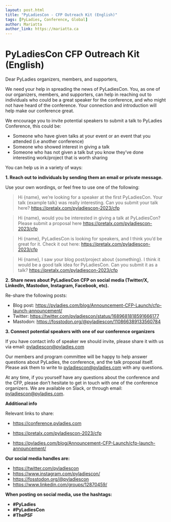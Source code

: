 ```yaml
---
layout: post.html
title: "PyLadiesCon - CFP Outreach Kit (English)"
tags: [PyLadies, Conference, Global]
author: Mariatta
author_link: https://mariatta.ca
---
```


# PyLadiesCon CFP Outreach Kit (English)

Dear PyLadies organizers, members, and supporters,

We need your help in spreading the news of PyLadiesCon. You, as one of our organizers,
members, and supporters, can help in reaching out to individuals who could be a
great speaker for the conference, and who might not have heard of the conference.
Your connection and introduction will help make our conference great.

We encourage you to invite potential speakers to submit a talk to PyLadies Conference,
this could be:
- Someone who have given talks at your event or an event that you attended (i.e another conference)
- Someone who showed interest in giving a talk
- Someone who has not given a talk but you know they’ve done interesting work/project that is worth sharing

You can help us in a variety of ways:

**1. Reach out to individuals by sending them an email or private message.**
   
   Use your own wordings, or feel free to use one of the following:

   > Hi {name}, we’re looking for a speaker at the first PyLadiesCon.
   > Your talk {example talk} was really interesting. Can you submit your talk here?
   > https://pretalx.com/pyladiescon-2023/cfp


   > Hi {name}, would you be interested in giving a talk at PyLadiesCon? Please
   > submit a proposal here https://pretalx.com/pyladiescon-2023/cfp

   > Hi {name}, PyLadiesCon is looking for speakers, and I think you’d be great for it.
   > Check it out here: https://pretalx.com/pyladiescon-2023/cfp

   > Hi {name}, I saw your blog post/project about {something}. I think it would be
   > a good talk idea for PyLadiesCon. Can you submit it as a talk? https://pretalx.com/pyladiescon-2023/cfp

**2. Share news about PyLadiesCon CFP on social media (Twitter/X, LinkedIn, Mastodon, Instagram, Facebook, etc).** 

   Re-share the following posts:

   - Blog post: https://pyladies.com/blog/Announcement-CFP-Launch/cfp-launch-announcement/
   - Twitter: https://twitter.com/pyladiescon/status/1689681818591666177
   - Mastodon: https://fosstodon.org/@pyladiescon/110866389133560784

**3. Connect potential speakers with one of our conference organizers**

   If you have contact info of speaker we should invite, please share it with us via email:
   pyladiescon@pyladies.com


Our members and program committee will be happy to help answer questions about
PyLadies, the conference, and the talk proposal itself. Please ask them to write to
pyladiescon@pyladies.com with any questions. 

At any time, if you yourself have any questions about the conference and the CFP,
please don’t hesitate to get in touch with one of the conference organizers.
We are available on Slack, or through email: pyladiescon@pyladies.com.


**Additional info**

Relevant links to share:

- https://conference.pyladies.com

- https://pretalx.com/pyladiescon-2023/cfp

- https://pyladies.com/blog/Announcement-CFP-Launch/cfp-launch-announcement/

**Our social media handles are:**

- https://twitter.com/pyladiescon
- https://www.instagram.com/pyladiescon/
- https://fosstodon.org/@pyladiescon
- https://www.linkedin.com/groups/12870459/


**When posting on social media, use the hashtags:**

- **#PyLadies**
- **#PyLadiesCon**
- **#ThePSF**
